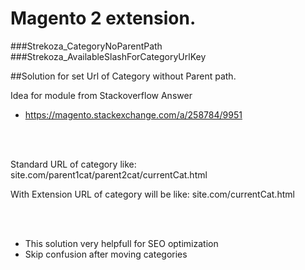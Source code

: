 # Magento 2 extension. 
###Strekoza_CategoryNoParentPath 
###Strekoza_AvailableSlashForCategoryUrlKey

##Solution for set Url of Category without Parent path.

Idea for module from Stackoverflow Answer 
- https://magento.stackexchange.com/a/258784/9951

<br>
<br>

Standard URL of category like:
site.com/parent1cat/parent2cat/currentCat.html

With Extension URL of category will be like:
site.com/currentCat.html

<br>
<br>

* This solution very helpfull for SEO optimization
* Skip confusion after moving categories

